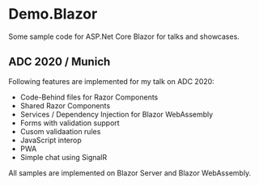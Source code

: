 # Demo.Blazor
Some sample code for ASP.Net Core Blazor for talks and showcases.

## ADC 2020 / Munich
Following features are implemented for my talk on ADC 2020:
 - Code-Behind files for Razor Components
 - Shared Razor Components
 - Services / Dependency Injection for Blazor WebAssembly
 - Forms with validation support
 - Cusom validaation rules
 - JavaScript interop
 - PWA
 - Simple chat using SignalR

 All samples are implemented on Blazor Server and Blazor WebAssembly.